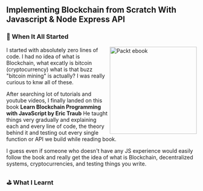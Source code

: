 ## Implementing Blockchain from Scratch With Javascript & Node Express API


### 🧐 When It All Started

<img align="right" width="230px" src="https://www.packtpub.com/media/catalog/product/cache/4cdce5a811acc0d2926d7f857dceb83b/b/1/b12086.png" alt="Packt ebook">


I started with absolutely zero lines of code. I had no idea of what is Blockchain, what excatly is bitcoin (cryptocurrency) what is that buzz "bitcoin mining" is actually? I was really curious to knw all of these. 

After searching lot of tutorials and youtube videos, I finally landed on this book **Learn Blockchain Programming with JavaScript by Eric Traub** He taught things very gradually and explaining each and every line of code, the theory behind it and testing out every single function or API we build while reading book.

I guess even if someone who doesn't have any JS experience would easily follow the book and really get the idea of what is Blockchain, decentralized systems, cryptocurrencies, and testing things you write.



### ⛳️ What I Learnt
